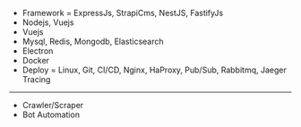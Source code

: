 * Framework = ExpressJs, StrapiCms, NestJS, FastifyJs
* Nodejs, Vuejs
* Vuejs
* Mysql, Redis, Mongodb, Elasticsearch
* Electron
* Docker
* Deploy = Linux, Git, CI/CD, Nginx, HaProxy, Pub/Sub, Rabbitmq, Jaeger Tracing
---------
* Crawler/Scraper
* Bot Automation
